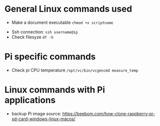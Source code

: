 # General Linux commands used

* Make a document executable `chmod +x scriptname`
- Ssh connection: ```ssh username@ip```
- Check filesyze ```df -h ```

# Pi specific commands

* Check pi CPU temperature `/opt/vc/bin/vcgencmd measure_temp`

# Linux commands with Pi applications

* backup Pi image source: https://beebom.com/how-clone-raspberry-pi-sd-card-windows-linux-macos/
